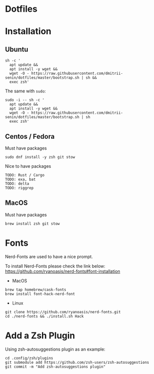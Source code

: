 # Dotfiles

# Installation

## Ubuntu

```
sh -c '
  apt update &&
  apt install -y wget &&
  wget -O - https://raw.githubusercontent.com/dmitrii-senin/dotfiles/master/bootstrap.sh | sh &&
  exec zsh'
```

The same with `sudo`:
```
sudo -i -- sh -c '
  apt update &&
  apt install -y wget &&
  wget -O - https://raw.githubusercontent.com/dmitrii-senin/dotfiles/master/bootstrap.sh | sh
  exec zsh'
```

## Centos / Fedora

Must have packages
```
sudo dnf install -y zsh git stow
```

Nice to have packages
```
TODO: Rust / Cargo
TODO: exa, bat
TODO: delta
TODO: riggrep
```

## MacOS

Must have packages
```
brew install zsh git stow
```

# Fonts

Nerd-Fonts are used to have a nice prompt.

To install Nerd-Fonts please check the link below:
https://github.com/ryanoasis/nerd-fonts#font-installation

* MacOS
```
brew tap homebrew/cask-fonts
brew install font-hack-nerd-font
```

* Linux
```
git clone https://github.com/ryanoasis/nerd-fonts.git
cd ./nerd-fonts && ./install.sh Hack
```


# Add a Zsh Plugin

Using zsh-autosuggestions plugin as an example:
```
cd .config/zsh/plugins
git submodule add https://github.com/zsh-users/zsh-autosuggestions
git commit -m "Add zsh-autosuggestions plugin"
```
